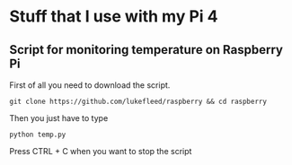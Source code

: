 # Stuff that I use with my Pi 4

## Script for monitoring temperature on Raspberry Pi

First of all you need to download the script.

```
git clone https://github.com/lukefleed/raspberry && cd raspberry
```

Then you just have to type 

```
python temp.py
```
Press CTRL + C when you want to stop the script
